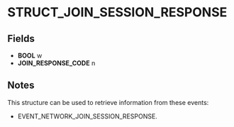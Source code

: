 # STRUCT_JOIN_SESSION_RESPONSE

## Fields
* **BOOL** w
* **JOIN_RESPONSE_CODE** n

## Notes
This structure can be used to retrieve information from these events:
- EVENT_NETWORK_JOIN_SESSION_RESPONSE.